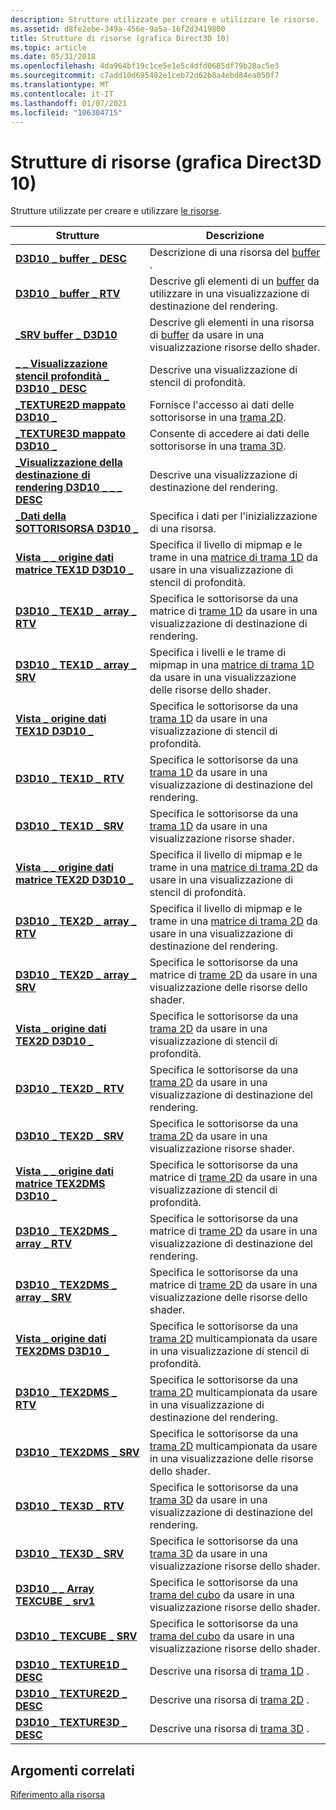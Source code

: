 ```yaml
---
description: Strutture utilizzate per creare e utilizzare le risorse.
ms.assetid: d8fe2ebe-349a-456e-9a5a-16f2d3419800
title: Strutture di risorse (grafica Direct3D 10)
ms.topic: article
ms.date: 05/31/2018
ms.openlocfilehash: 4da964bf19c1ce5e1e5c4dfd0685df79b28ac5e3
ms.sourcegitcommit: c7add10d695482e1ceb72d62b8a4ebd84ea050f7
ms.translationtype: MT
ms.contentlocale: it-IT
ms.lasthandoff: 01/07/2021
ms.locfileid: "106304715"
---
```

# <a name="resource-structures-direct3d-10-graphics"></a>Strutture di risorse (grafica Direct3D 10)

Strutture utilizzate per creare e utilizzare [le risorse](d3d10-graphics-programming-guide-resources-types.md).



| Strutture                                                                 | Descrizione                                                                                                                                                   |
|----------------------------------------------------------------------------|---------------------------------------------------------------------------------------------------------------------------------------------------------------|
| [**D3D10 \_ buffer \_ DESC**](/windows/desktop/api/D3D10/ns-d3d10-cd3d10_buffer_desc)                           | Descrizione di una risorsa del [buffer](d3d10-graphics-programming-guide-resources-types.md) .                                                                     |
| [**D3D10 \_ buffer \_ RTV**](/windows/desktop/api/D3D10/ns-d3d10-d3d10_buffer_rtv)                             | Descrive gli elementi di un [buffer](d3d10-graphics-programming-guide-resources-types.md) da utilizzare in una visualizzazione di destinazione del rendering.                                |
| [**\_SRV buffer \_ D3D10**](/windows/desktop/api/D3D10/ns-d3d10-d3d10_buffer_srv)                             | Descrive gli elementi in una risorsa di [buffer](d3d10-graphics-programming-guide-resources-types.md) da usare in una visualizzazione risorse dello shader.                         |
| [**\_ \_ Visualizzazione stencil profondità \_ D3D10 \_ DESC**](/windows/desktop/api/D3D10/ns-d3d10-d3d10_depth_stencil_view_desc) | Descrive una visualizzazione di stencil di profondità.                                                                                                                               |
| [**\_TEXTURE2D mappato D3D10 \_**](/windows/desktop/api/D3D10/ns-d3d10-d3d10_mapped_texture2d)                 | Fornisce l'accesso ai dati delle sottorisorse in una [trama 2D](d3d10-graphics-programming-guide-resources-types.md).                                                  |
| [**\_TEXTURE3D mappato D3D10 \_**](/windows/desktop/api/D3D10/ns-d3d10-d3d10_mapped_texture3d)                 | Consente di accedere ai dati delle sottorisorse in una [trama 3D](d3d10-graphics-programming-guide-resources-types.md).                                                  |
| [**\_Visualizzazione della destinazione di rendering D3D10 \_ \_ \_ DESC**](/windows/desktop/api/D3D10/ns-d3d10-d3d10_render_target_view_desc) | Descrive una visualizzazione di destinazione del rendering.                                                                                                                               |
| [**\_Dati della SOTTORISORSA D3D10 \_**](/windows/desktop/api/D3D10/ns-d3d10-d3d10_subresource_data)                 | Specifica i dati per l'inizializzazione di una risorsa.                                                                                                                   |
| [**Vista \_ \_ origine dati matrice TEX1D D3D10 \_**](/windows/desktop/api/D3D10/ns-d3d10-d3d10_tex1d_array_dsv)                  | Specifica il livello di mipmap e le trame in una [matrice di trama 1D](d3d10-graphics-programming-guide-resources-types.md) da usare in una visualizzazione di stencil di profondità.       |
| [**D3D10 \_ TEX1D \_ array \_ RTV**](/windows/desktop/api/D3D10/ns-d3d10-d3d10_tex1d_array_rtv)                  | Specifica le sottorisorse da una matrice di [trame 1D](d3d10-graphics-programming-guide-resources-types.md) da usare in una visualizzazione di destinazione di rendering.             |
| [**D3D10 \_ TEX1D \_ array \_ SRV**](/windows/desktop/api/D3D10/ns-d3d10-d3d10_tex1d_array_srv)                  | Specifica i livelli e le trame di mipmap in una [matrice di trama 1D](d3d10-graphics-programming-guide-resources-types.md) da usare in una visualizzazione delle risorse dello shader.      |
| [**Vista \_ origine dati TEX1D D3D10 \_**](/windows/desktop/api/D3D10/ns-d3d10-d3d10_tex1d_dsv)                               | Specifica le sottorisorse da una [trama 1D](d3d10-graphics-programming-guide-resources-types.md) da usare in una visualizzazione di stencil di profondità.                        |
| [**D3D10 \_ TEX1D \_ RTV**](/windows/desktop/api/D3D10/ns-d3d10-d3d10_tex1d_rtv)                               | Specifica le sottorisorse da una [trama 1D](d3d10-graphics-programming-guide-resources-types.md) da usare in una visualizzazione di destinazione del rendering.                        |
| [**D3D10 \_ TEX1D \_ SRV**](/windows/desktop/api/D3D10/ns-d3d10-d3d10_tex1d_srv)                               | Specifica le sottorisorse da una [trama 1D](d3d10-graphics-programming-guide-resources-types.md) da usare in una visualizzazione risorse shader.                      |
| [**Vista \_ \_ origine dati matrice TEX2D D3D10 \_**](/windows/desktop/api/D3D10/ns-d3d10-d3d10_tex2d_array_dsv)                  | Specifica il livello di mipmap e le trame in una [matrice di trama 2D](d3d10-graphics-programming-guide-resources-types.md) da usare in una visualizzazione di stencil di profondità. |
| [**D3D10 \_ TEX2D \_ array \_ RTV**](/windows/desktop/api/D3D10/ns-d3d10-d3d10_tex2d_array_rtv)                  | Specifica il livello di mipmap e le trame in una [matrice di trama 2D](d3d10-graphics-programming-guide-resources-types.md) da usare in una visualizzazione di destinazione del rendering. |
| [**D3D10 \_ TEX2D \_ array \_ SRV**](/windows/desktop/api/D3D10/ns-d3d10-d3d10_tex2d_array_srv)                  | Specifica le sottorisorse da una matrice di [trame 2D](d3d10-graphics-programming-guide-resources-types.md) da usare in una visualizzazione delle risorse dello shader.           |
| [**Vista \_ origine dati TEX2D D3D10 \_**](/windows/desktop/api/D3D10/ns-d3d10-d3d10_tex2d_dsv)                               | Specifica le sottorisorse da una [trama 2D](d3d10-graphics-programming-guide-resources-types.md) da usare in una visualizzazione di stencil di profondità.                        |
| [**D3D10 \_ TEX2D \_ RTV**](/windows/desktop/api/D3D10/ns-d3d10-d3d10_tex2d_rtv)                               | Specifica le sottorisorse da una [trama 2D](d3d10-graphics-programming-guide-resources-types.md) da usare in una visualizzazione di destinazione del rendering.                        |
| [**D3D10 \_ TEX2D \_ SRV**](/windows/desktop/api/D3D10/ns-d3d10-d3d10_tex2d_srv)                               | Specifica le sottorisorse da una [trama 2D](d3d10-graphics-programming-guide-resources-types.md) da usare in una visualizzazione risorse shader.                      |
| [**Vista \_ \_ origine dati matrice TEX2DMS D3D10 \_**](/windows/desktop/api/D3D10/ns-d3d10-d3d10_tex2dms_array_dsv)              | Specifica le sottorisorse da una matrice di [trame 2D](d3d10-graphics-programming-guide-resources-types.md) da usare in una visualizzazione di stencil di profondità.             |
| [**D3D10 \_ TEX2DMS \_ array \_ RTV**](/windows/desktop/api/D3D10/ns-d3d10-d3d10_tex2dms_array_rtv)              | Specifica le sottorisorse da una matrice di [trame 2D](d3d10-graphics-programming-guide-resources-types.md) da usare in una visualizzazione di destinazione del rendering.             |
| [**D3D10 \_ TEX2DMS \_ array \_ SRV**](/windows/desktop/api/D3D10/ns-d3d10-d3d10_tex2dms_array_srv)              | Specifica le sottorisorse da una matrice di [trame 2D](d3d10-graphics-programming-guide-resources-types.md) da usare in una visualizzazione delle risorse dello shader.           |
| [**Vista \_ origine dati TEX2DMS D3D10 \_**](/windows/desktop/api/D3D10/ns-d3d10-d3d10_tex2dms_dsv)                           | Specifica le sottorisorse da una [trama 2D](d3d10-graphics-programming-guide-resources-types.md) multicampionata da usare in una visualizzazione di stencil di profondità.           |
| [**D3D10 \_ TEX2DMS \_ RTV**](/windows/desktop/api/D3D10/ns-d3d10-d3d10_tex2dms_rtv)                           | Specifica le sottorisorse da una [trama 2D](d3d10-graphics-programming-guide-resources-types.md) multicampionata da usare in una visualizzazione di destinazione del rendering.           |
| [**D3D10 \_ TEX2DMS \_ SRV**](/windows/desktop/api/D3D10/ns-d3d10-d3d10_tex2dms_srv)                           | Specifica le sottorisorse da una [trama 2D](d3d10-graphics-programming-guide-resources-types.md) multicampionata da usare in una visualizzazione delle risorse dello shader.         |
| [**D3D10 \_ TEX3D \_ RTV**](/windows/desktop/api/D3D10/ns-d3d10-d3d10_tex3d_rtv)                               | Specifica le sottorisorse da una [trama 3D](d3d10-graphics-programming-guide-resources-types.md) da usare in una visualizzazione di destinazione del rendering.                        |
| [**D3D10 \_ TEX3D \_ SRV**](/windows/desktop/api/D3D10/ns-d3d10-d3d10_tex3d_srv)                               | Specifica le sottorisorse da una [trama 3D](d3d10-graphics-programming-guide-resources-types.md) da usare in una visualizzazione risorse dello shader.                      |
| [**D3D10 \_ \_ Array TEXCUBE \_ srv1**](/windows/desktop/api/d3d10_1/ns-d3d10_1-d3d10_texcube_array_srv1)            | Specifica le sottorisorse da una [trama del cubo](d3d10-graphics-programming-guide-resources-types.md) da usare in una visualizzazione risorse dello shader.                    |
| [**D3D10 \_ TEXCUBE \_ SRV**](/windows/desktop/api/D3D10/ns-d3d10-d3d10_texcube_srv)                           | Specifica le sottorisorse da una [trama del cubo](d3d10-graphics-programming-guide-resources-types.md) da usare in una visualizzazione risorse dello shader.                    |
| [**D3D10 \_ TEXTURE1D \_ DESC**](/windows/desktop/api/D3D10/ns-d3d10-cd3d10_texture1d_desc)                     | Descrive una risorsa di [trama 1D](d3d10-graphics-programming-guide-resources-types.md) .                                                                      |
| [**D3D10 \_ TEXTURE2D \_ DESC**](/windows/desktop/api/D3D10/ns-d3d10-cd3d10_texture2d_desc)                     | Descrive una risorsa di [trama 2D](d3d10-graphics-programming-guide-resources-types.md) .                                                                      |
| [**D3D10 \_ TEXTURE3D \_ DESC**](/windows/desktop/api/D3D10/ns-d3d10-cd3d10_texture3d_desc)                     | Descrive una risorsa di [trama 3D](d3d10-graphics-programming-guide-resources-types.md) .                                                                      |



 

## <a name="related-topics"></a>Argomenti correlati

<dl> <dt>

[Riferimento alla risorsa](d3d10-graphics-reference-resource.md)
</dt> </dl>

 

 



